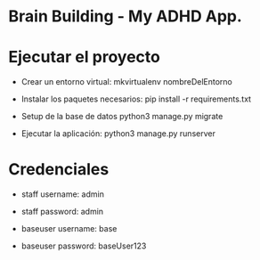 # Brain Building - My ADHD App.

# Ejecutar el proyecto
- Crear un entorno virtual: 
   mkvirtualenv nombreDelEntorno
   
- Instalar los paquetes necesarios:
   pip install -r requirements.txt

- Setup de la base de datos 
   python3 manage.py migrate

- Ejecutar la aplicación:
   python3 manage.py runserver

# Credenciales
- staff username: admin
- staff password: admin

- baseuser username: base
- baseuser password: baseUser123

